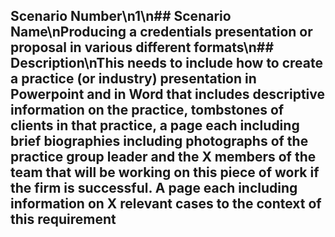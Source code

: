 ## Scenario Number\n1\n## Scenario Name\nProducing a credentials presentation or proposal in various different formats\n## Description\nThis needs to include how to create a practice (or industry) presentation in Powerpoint and in Word that includes descriptive information on the practice, tombstones of clients in that practice, a page each including brief biographies including photographs of the practice group leader and the X members of the team that will be working on this piece of work if the firm is successful.  A page each including information on X relevant cases to the context of this requirement
